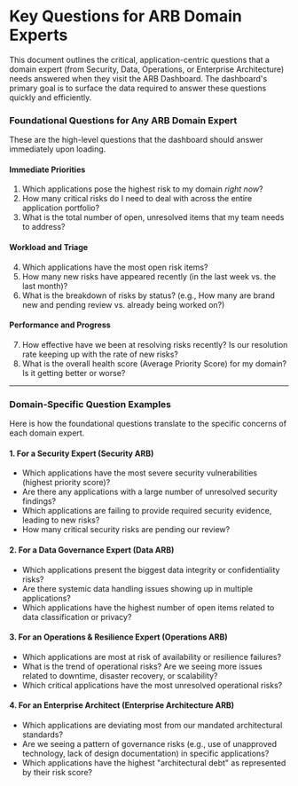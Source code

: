 # Key Questions for ARB Domain Experts

This document outlines the critical, application-centric questions that a domain expert (from Security, Data, Operations, or Enterprise Architecture) needs answered when they visit the ARB Dashboard. The dashboard's primary goal is to surface the data required to answer these questions quickly and efficiently.

### Foundational Questions for Any ARB Domain Expert

These are the high-level questions that the dashboard should answer immediately upon loading.

#### Immediate Priorities
1.  Which applications pose the highest risk to my domain *right now*?
2.  How many critical risks do I need to deal with across the entire application portfolio?
3.  What is the total number of open, unresolved items that my team needs to address?

#### Workload and Triage
4.  Which applications have the most open risk items?
5.  How many new risks have appeared recently (in the last week vs. the last month)?
6.  What is the breakdown of risks by status? (e.g., How many are brand new and pending review vs. already being worked on?)

#### Performance and Progress
7.  How effective have we been at resolving risks recently? Is our resolution rate keeping up with the rate of new risks?
8.  What is the overall health score (Average Priority Score) for my domain? Is it getting better or worse?

---

### Domain-Specific Question Examples

Here is how the foundational questions translate to the specific concerns of each domain expert.

#### 1. For a Security Expert (Security ARB)
-   Which applications have the most severe security vulnerabilities (highest priority score)?
-   Are there any applications with a large number of unresolved security findings?
-   Which applications are failing to provide required security evidence, leading to new risks?
-   How many critical security risks are pending our review?

#### 2. For a Data Governance Expert (Data ARB)
-   Which applications present the biggest data integrity or confidentiality risks?
-   Are there systemic data handling issues showing up in multiple applications?
-   Which applications have the highest number of open items related to data classification or privacy?

#### 3. For an Operations & Resilience Expert (Operations ARB)
-   Which applications are most at risk of availability or resilience failures?
-   What is the trend of operational risks? Are we seeing more issues related to downtime, disaster recovery, or scalability?
-   Which critical applications have the most unresolved operational risks?

#### 4. For an Enterprise Architect (Enterprise Architecture ARB)
-   Which applications are deviating most from our mandated architectural standards?
-   Are we seeing a pattern of governance risks (e.g., use of unapproved technology, lack of design documentation) in specific applications?
-   Which applications have the highest "architectural debt" as represented by their risk score?
